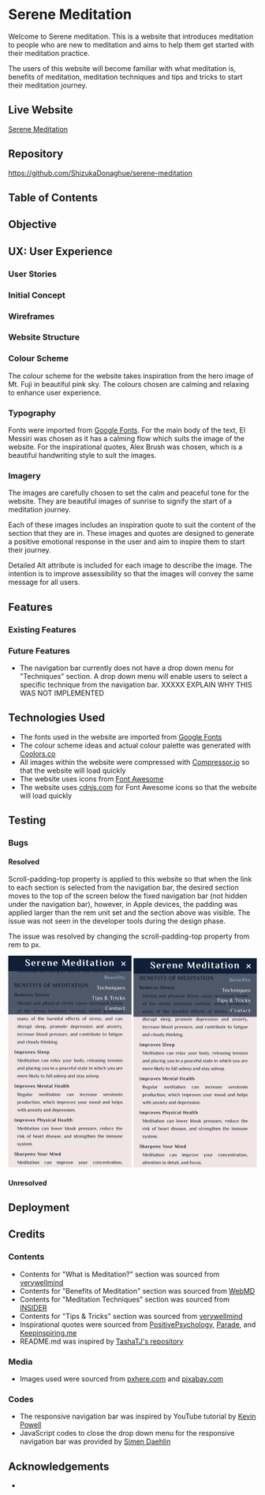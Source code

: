 # Serene Meditation

Welcome to Serene meditation. This is a website that introduces meditation to people who are new to meditation and aims to help them get started with their meditation practice.

The users of this website will become familiar with what meditation is, benefits of meditation, meditation techniques and tips and tricks to start their meditation journey.

## Live Website
[Serene Meditation](https://shizukadonaghue.github.io/serene-meditation/)

## Repository
https://github.com/ShizukaDonaghue/serene-meditation


## Table of Contents


## Objective


## UX: User Experience
### User Stories
### Initial Concept
### Wireframes
### Website Structure
### Colour Scheme
The colour scheme for the website takes inspiration from the hero image of Mt. Fuji in beautiful pink sky. The colours chosen are calming and relaxing to enhance user experience. 

### Typography
Fonts were imported from [Google Fonts](https://fonts.google.com/). For the main body of the text, EI Messiri was chosen as it has a calming flow which suits the image of the website. For the inspirational quotes, Alex Brush was chosen, which is a beautiful handwriting style to suit the images.

### Imagery
The images are carefully chosen to set the calm and peaceful tone for the website. They are beautiful images of sunrise to signify the start of a meditation journey. 

Each of these images includes an inspiration quote to suit the content of the section that they are in. These images and quotes are designed to generate a positive emotional response in the user and aim to inspire them to start their journey.

Detailed Alt attribute is included for each image to describe the image. The intention is to improve assessibility so that the images will convey the same message for all users.

## Features
### Existing Features
### Future Features
* The navigation bar currently does not have a drop down menu for "Techniques" section. A drop down menu will enable users to select a specific technique from the navigation bar. XXXXX EXPLAIN WHY THIS WAS NOT IMPLEMENTED  

## Technologies Used
* The fonts used in the website are imported from [Google Fonts](https://fonts.google.com/) 
* The colour scheme ideas and actual colour palette was generated with [Coolors.co](https://coolors.co/)
* All images within the website were compressed with [Compressor.io](https://compressor.io/) so that the website will load quickly
* The website uses icons from [Font Awesome](https://fontawesome.com/)
* The website uses [cdnjs.com](https://cdnjs.com/) for Font Awesome icons so that the website will load quickly


## Testing

### Bugs 
#### Resolved
Scroll-padding-top property is applied to this website so that when the link to each section is selected from the navigation bar, the desired section moves to the top of the screen below the fixed navigation bar (not hidden under the navigation bar), however, in Apple devices, the padding was applied larger than the rem unit set and the section above was visible. The issue was not seen in the developer tools during the design phase. 

The issue was resolved by changing the scroll-padding-top property from rem to px.

<img src="docs/images/scroll-padding-error.png" alt="Image showing scroll-padding-top issue" width="250"/>

<img src="docs/images/scroll-padding-fixed.png" alt="Image showing scroll-padding-top after the fix" width="250"/>

#### Unresolved

## Deployment


## Credits
### Contents
* Contents for "What is Meditation?" section was sourced from [verywellmind](https://www.verywellmind.com/what-is-meditation-2795927)
* Contents for "Benefits of Meditation" section was sourced from [WebMD](https://www.webmd.com/balance/video/daily-meditation-benefits)
* Contents for "Meditation Techniques" section was sourced from [INSIDER](https://www.insider.com/guides/health/mental-health/types-of-meditation)
* Contents for "Tips & Tricks" section was sourced from [verywellmind](https://www.verywellmind.com/what-is-meditation-2795927)
* Inspirational quotes were sourced from [PositivePsychology](https://positivepsychology.com/mindfulness-quotes/), [Parade](https://parade.com/1066461/nicolepajer/meditation-quotes/), and [Keepinspiring.me](https://www.keepinspiring.me/25-meditation-quotes/)
* README.md was inspired by [TashaTJ's repository](https://github.com/TashaTJ/pawsome-portraits-v4)

### Media
* Images used were sourced from [pxhere.com](https://pxhere.com/) and [pixabay.com](https://pixabay.com/)
### Codes
* The responsive navigation bar was inspired by YouTube tutorial by [Kevin Powell](https://www.youtube.com/watch?v=8QKOaTYvYUA)
* JavaScript codes to close the drop down menu for the responsive navigation bar was provided by [Simen Daehlin](https://github.com/Eventyret)

## Acknowledgements
* 